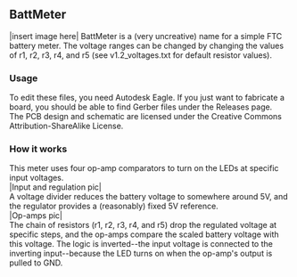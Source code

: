 ## BattMeter
|insert image here|
BattMeter is a (very uncreative) name for a simple FTC battery meter. The voltage ranges can be changed by changing the values of
r1, r2, r3, r4, and r5 (see v1.2_voltages.txt for default resistor values).  

### Usage
To edit these files, you need Autodesk Eagle. If you just want to fabricate a board, you should be able to find Gerber files under
the Releases page.  
The PCB design and schematic are licensed under the Creative Commons Attribution-ShareAlike License. 

### How it works
This meter uses four op-amp comparators to turn on the LEDs at specific input voltages.  
|Input and regulation pic|  
A voltage divider reduces the battery voltage to somewhere around 5V, and the regulator provides a (reasonably) fixed 5V reference.  
|Op-amps pic|  
The chain of resistors (r1, r2, r3, r4, and r5) drop the regulated voltage at specific steps, and the op-amps compare the scaled
battery voltage with this voltage. The logic is inverted--the input voltage is connected to the inverting input--because the LED
turns on when the op-amp's output is pulled to GND.  
